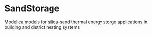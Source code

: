# SandStorage
Modelica models for silica-sand thermal energy storge applications in building and district heating systems
